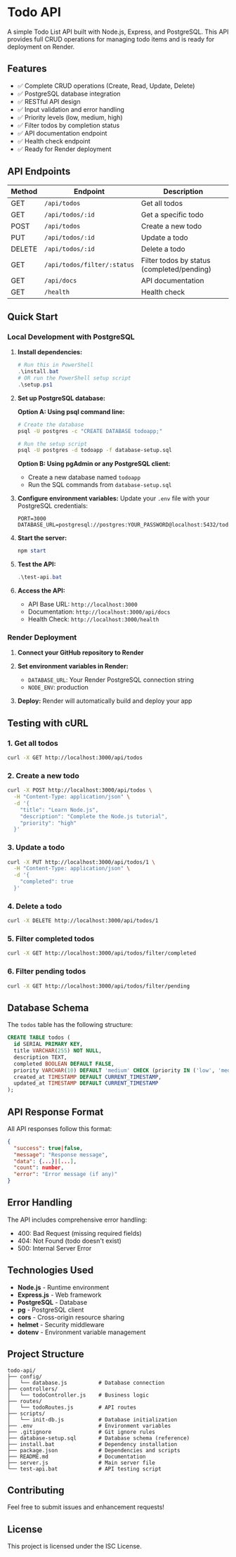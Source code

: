 # Todo API

A simple Todo List API built with Node.js, Express, and PostgreSQL. This API provides full CRUD operations for managing todo items and is ready for deployment on Render.

## Features

- ✅ Complete CRUD operations (Create, Read, Update, Delete)
- ✅ PostgreSQL database integration
- ✅ RESTful API design
- ✅ Input validation and error handling
- ✅ Priority levels (low, medium, high)
- ✅ Filter todos by completion status
- ✅ API documentation endpoint
- ✅ Health check endpoint
- ✅ Ready for Render deployment

## API Endpoints

| Method | Endpoint | Description |
|--------|----------|-------------|
| GET | `/api/todos` | Get all todos |
| GET | `/api/todos/:id` | Get a specific todo |
| POST | `/api/todos` | Create a new todo |
| PUT | `/api/todos/:id` | Update a todo |
| DELETE | `/api/todos/:id` | Delete a todo |
| GET | `/api/todos/filter/:status` | Filter todos by status (completed/pending) |
| GET | `/api/docs` | API documentation |
| GET | `/health` | Health check |

## Quick Start

### Local Development with PostgreSQL

1. **Install dependencies:**
   ```powershell
   # Run this in PowerShell
   .\install.bat
   # OR run the PowerShell setup script
   .\setup.ps1
   ```

2. **Set up PostgreSQL database:**
   
   **Option A: Using psql command line:**
   ```bash
   # Create the database
   psql -U postgres -c "CREATE DATABASE todoapp;"
   
   # Run the setup script
   psql -U postgres -d todoapp -f database-setup.sql
   ```
   
   **Option B: Using pgAdmin or any PostgreSQL client:**
   - Create a new database named `todoapp`
   - Run the SQL commands from `database-setup.sql`

3. **Configure environment variables:**
   Update your `.env` file with your PostgreSQL credentials:
   ```env
   PORT=3000
   DATABASE_URL=postgresql://postgres:YOUR_PASSWORD@localhost:5432/todoapp
   ```

4. **Start the server:**
   ```powershell
   npm start
   ```

5. **Test the API:**
   ```powershell
   .\test-api.bat
   ```

6. **Access the API:**
   - API Base URL: `http://localhost:3000`
   - Documentation: `http://localhost:3000/api/docs`
   - Health Check: `http://localhost:3000/health`

### Render Deployment

1. **Connect your GitHub repository to Render**
2. **Set environment variables in Render:**
   - `DATABASE_URL`: Your Render PostgreSQL connection string
   - `NODE_ENV`: production

3. **Deploy:** Render will automatically build and deploy your app

## Testing with cURL

### 1. Get all todos
```bash
curl -X GET http://localhost:3000/api/todos
```

### 2. Create a new todo
```bash
curl -X POST http://localhost:3000/api/todos \
  -H "Content-Type: application/json" \
  -d '{
    "title": "Learn Node.js",
    "description": "Complete the Node.js tutorial",
    "priority": "high"
  }'
```

### 3. Update a todo
```bash
curl -X PUT http://localhost:3000/api/todos/1 \
  -H "Content-Type: application/json" \
  -d '{
    "completed": true
  }'
```

### 4. Delete a todo
```bash
curl -X DELETE http://localhost:3000/api/todos/1
```

### 5. Filter completed todos
```bash
curl -X GET http://localhost:3000/api/todos/filter/completed
```

### 6. Filter pending todos
```bash
curl -X GET http://localhost:3000/api/todos/filter/pending
```

## Database Schema

The `todos` table has the following structure:

```sql
CREATE TABLE todos (
  id SERIAL PRIMARY KEY,
  title VARCHAR(255) NOT NULL,
  description TEXT,
  completed BOOLEAN DEFAULT FALSE,
  priority VARCHAR(10) DEFAULT 'medium' CHECK (priority IN ('low', 'medium', 'high')),
  created_at TIMESTAMP DEFAULT CURRENT_TIMESTAMP,
  updated_at TIMESTAMP DEFAULT CURRENT_TIMESTAMP
);
```

## API Response Format

All API responses follow this format:

```json
{
  "success": true|false,
  "message": "Response message",
  "data": {...}|[...],
  "count": number,
  "error": "Error message (if any)"
}
```

## Error Handling

The API includes comprehensive error handling:
- 400: Bad Request (missing required fields)
- 404: Not Found (todo doesn't exist)
- 500: Internal Server Error

## Technologies Used

- **Node.js** - Runtime environment
- **Express.js** - Web framework
- **PostgreSQL** - Database
- **pg** - PostgreSQL client
- **cors** - Cross-origin resource sharing
- **helmet** - Security middleware
- **dotenv** - Environment variable management

## Project Structure

```
todo-api/
├── config/
│   └── database.js          # Database connection
├── controllers/
│   └── todoController.js    # Business logic
├── routes/
│   └── todoRoutes.js        # API routes
├── scripts/
│   └── init-db.js           # Database initialization
├── .env                     # Environment variables
├── .gitignore               # Git ignore rules
├── database-setup.sql       # Database schema (reference)
├── install.bat              # Dependency installation
├── package.json             # Dependencies and scripts
├── README.md                # Documentation
├── server.js                # Main server file
└── test-api.bat             # API testing script
```

## Contributing

Feel free to submit issues and enhancement requests!

## License

This project is licensed under the ISC License.
